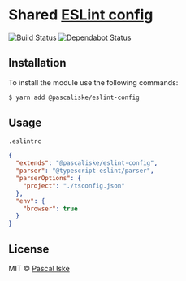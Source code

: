 # Shared [ESLint config](src/index.ts)

[![Build Status](https://travis-ci.com/pascaliske/eslint-config.svg?branch=master)](https://travis-ci.com/pascaliske/eslint-config) [![Dependabot Status](https://api.dependabot.com/badges/status?host=github&repo=pascaliske/eslint-config)](https://dependabot.com)

## Installation

To install the module use the following commands:

```bash
$ yarn add @pascaliske/eslint-config
```

## Usage

`.eslintrc`

```json
{
  "extends": "@pascaliske/eslint-config",
  "parser": "@typescript-eslint/parser",
  "parserOptions": {
    "project": "./tsconfig.json"
  },
  "env": {
    "browser": true
  }
}
```

## License

MIT © [Pascal Iske](https://pascal-iske.de)
